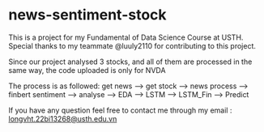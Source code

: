 # news-sentiment-stock
This is a project for my Fundamental of Data Science Course at USTH. Special thanks to my teammate @luuly2110 for contributing to this project. 

Since our project analysed 3 stocks, and all of them are processed in the same way, the code uploaded is only for NVDA

The process is as followed: get news --> get stock --> news process --> finbert sentiment --> analyse --> EDA --> LSTM --> LSTM_Fin --> Predict

If you have any question feel free to contact me through my email : longvht.22bi13268@usth.edu.vn
